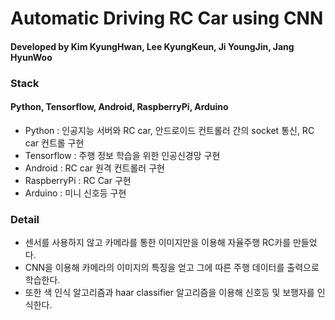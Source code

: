 Automatic Driving RC Car using CNN
==================================

#### Developed by Kim KyungHwan, Lee KyungKeun, Ji YoungJin, Jang HyunWoo

### Stack
#### Python, Tensorflow, Android, RaspberryPi, Arduino
* Python : 인공지능 서버와 RC car, 안드로이드 컨트롤러 간의 socket 통신, RC car 컨트롤 구현
* Tensorflow : 주행 정보 학습을 위한 인공신경망 구현
* Android : RC car 원격 컨트롤러 구현
* RaspberryPi : RC Car 구현
* Arduino : 미니 신호등 구현

### Detail
* 센서를 사용하지 않고 카메라를 통한 이미지만을 이용해 자율주행 RC카를 만들었다.
* CNN을 이용해 카메라의 이미지의 특징을 얻고 그에 따른 주행 데이터를 출력으로 학습한다.
* 또한 색 인식 알고리즘과 haar classifier 알고리즘을 이용해 신호등 및 보행자를 인식한다.
